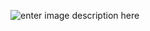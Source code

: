 ![enter image description here](https://www.tamemo.com/wp-content/uploads/2018/02/137-logo.jpg)
<!--stackedit_data:
eyJoaXN0b3J5IjpbLTE3OTYwNjM0OTgsLTcwNjY3NTkxNCwtMz
kzMDIyMjAyLDczODk4NTY3MSw5NjQ2MjIzNjUsLTE0NzAzMTk0
ODZdfQ==
-->